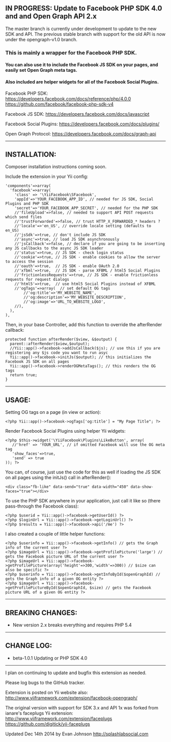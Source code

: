 ## IN PROGRESS: Update to Facebook PHP SDK 4.0 and and Open Graph API 2.x

The master branch is currently under development to update to the new SDK and API. The previous stable branch with support for the old API is now under the opengraph-v1.0 branch.

### This is mainly a wrapper for the Facebook PHP SDK.

#### You can also use it to include the Facebook JS SDK on your pages, and easily set Open Graph meta tags.

#### Also included are helper widgets for all of the Facebook Social Plugins.

Facebook PHP SDK:
https://developers.facebook.com/docs/reference/php/4.0.0
https://github.com/facebook/facebook-php-sdk-v4

Facebook JS SDK:
https://developers.facebook.com/docs/javascript

Facebook Social Plugins:
https://developers.facebook.com/docs/plugins/

Open Graph Protocol:
https://developers.facebook.com/docs/graph-api

* * *

INSTALLATION:
---------------------------------------------------------------------------

Composer installation instructions coming soon.

Include the extension in your Yii config:

    'components'=>array(
      'facebook'=>array(
        'class' => '\YiiFacebook\SFacebook',
        'appId'=>'YOUR_FACEBOOK_APP_ID', // needed for JS SDK, Social Plugins and PHP SDK
        'secret'=>'YOUR_FACEBOOK_APP_SECRET', // needed for the PHP SDK
        //'fileUpload'=>false, // needed to support API POST requests which send files
        //'trustForwarded'=>false, // trust HTTP_X_FORWARDED_* headers ?
        //'locale'=>'en_US', // override locale setting (defaults to en_US)
        //'jsSdk'=>true, // don't include JS SDK
        //'async'=>true, // load JS SDK asynchronously
        //'jsCallback'=>false, // declare if you are going to be inserting any JS callbacks to the async JS SDK loader
        //'status'=>true, // JS SDK - check login status
        //'cookie'=>true, // JS SDK - enable cookies to allow the server to access the session
        //'oauth'=>true,  // JS SDK - enable OAuth 2.0
        //'xfbml'=>true,  // JS SDK - parse XFBML / html5 Social Plugins
        //'frictionlessRequests'=>true, // JS SDK - enable frictionless requests for request dialogs
        //'html5'=>true,  // use html5 Social Plugins instead of XFBML
        //'ogTags'=>array(  // set default OG tags
            //'og:title'=>'MY_WEBSITE_NAME',
            //'og:description'=>'MY_WEBSITE_DESCRIPTION',
            //'og:image'=>'URL_TO_WEBSITE_LOGO',
        //),
      ),
    ),

Then, in your base Controller, add this function to override the afterRender callback:

    protected function afterRender($view, &$output) {
      parent::afterRender($view,$output);
      //Yii::app()->facebook->addJsCallback($js); // use this if you are registering any $js code you want to run asyc
      Yii::app()->facebook->initJs($output); // this initializes the Facebook JS SDK on all pages
      Yii::app()->facebook->renderOGMetaTags(); // this renders the OG tags
      return true;
    }

* * *

USAGE:
---------------------------------------------------------------------------

Setting OG tags on a page (in view or action):

    <?php Yii::app()->facebook->ogTags['og:title'] = "My Page Title"; ?>

Render Facebook Social Plugins using helper Yii widgets:

    <?php $this->widget('\YiiFacebook\Plugins\LikeButton', array(
       //'href' => 'YOUR_URL', // if omitted Facebook will use the OG meta tag
       'show_faces'=>true,
       'send' => true
    )); ?>

You can, of course, just use the code for this as well if loading the JS SDK on all pages
using the initJs() call in afterRender():

    <div class="fb-like" data-send="true" data-width="450" data-show-faces="true"></div>

To use the PHP SDK anywhere in your application, just call it like so (there pass-through the Facebook class):

    <?php $userid = Yii::app()->facebook->getUserId() ?>
    <?php $loginUrl = Yii::app()->facebook->getLoginUrl() ?>
    <?php $results = Yii::app()->facebook->api('/me') ?>

I also created a couple of little helper functions:

    <?php $userinfo = Yii::app()->facebook->getInfo() // gets the Graph info of the current user ?>
    <?php $imageUrl = Yii::app()->facebook->getProfilePicture('large') // gets the Facebook picture URL of the current user ?>
    <?php $imageUrl = Yii::app()->facebook->getProfilePicture(array('height'=>300,'width'=>300)) // $size can also be specific ?>
    <?php $userinfo = Yii::app()->facebook->getInfoById($openGraphId) // gets the Graph info of a given OG entity ?>
    <?php $imageUrl = Yii::app()->facebook->getProfilePictureById($openGraphId, $size) // gets the Facebook picture URL of a given OG entity ?>

* * *

BREAKING CHANGES:
---------------------------------------------------------------------------
* New version 2.x breaks everything and requires PHP 5.4

* * *

CHANGE LOG:
---------------------------------------------------------------------------
* beta-1.0.1 Updating or PHP SDK 4.0

* * *

I plan on continuing to update and bugfix this extension as needed.

Please log bugs to the GitHub tracker.

Extension is posted on Yii website also:
http://www.yiiframework.com/extension/facebook-opengraph/

The original version with support for SDK 3.x and API 1x was forked from ianare's faceplugs Yii extension:
http://www.yiiframework.com/extension/faceplugs
https://github.com/digitick/yii-faceplugs

Updated Dec 14th 2014 by Evan Johnson
http://splashlabsocial.com
